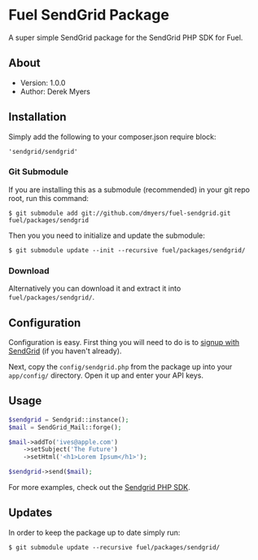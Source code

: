 # Fuel SendGrid Package

A super simple SendGrid package for the SendGrid PHP SDK for Fuel.

## About
* Version: 1.0.0
* Author: Derek Myers

## Installation

Simply add the following to your composer.json require block:

	'sendgrid/sendgrid'

### Git Submodule

If you are installing this as a submodule (recommended) in your git repo root, run this command:

	$ git submodule add git://github.com/dmyers/fuel-sendgrid.git fuel/packages/sendgrid

Then you you need to initialize and update the submodule:

	$ git submodule update --init --recursive fuel/packages/sendgrid/

### Download

Alternatively you can download it and extract it into `fuel/packages/sendgrid/`.

## Configuration

Configuration is easy. First thing you will need to do is to [signup with SendGrid](http://sendgrid.com) (if you haven't already).

Next, copy the `config/sendgrid.php` from the package up into your `app/config/` directory. Open it up and enter your API keys.

## Usage

```php
$sendgrid = Sendgrid::instance();
$mail = SendGrid_Mail::forge();

$mail->addTo('ives@apple.com')
	->setSubject('The Future')
	->setHtml('<h1>Lorem Ipsum</h1>');

$sendgrid->send($mail);
```

For more examples, check out the [Sendgrid PHP SDK](https://github.com/sendgrid/sendgrid-php).

## Updates

In order to keep the package up to date simply run:

	$ git submodule update --recursive fuel/packages/sendgrid/
